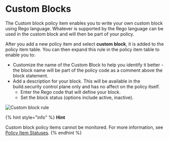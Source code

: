 # Custom Blocks

The Custom block policy item enables you to write your own custom block using Rego language. Whatever is supported by the Rego language can be used in the custom block and will then be part of your policy.

After you add a new policy item and select **custom block**, it is added to the policy item table. You can then expand this rule in the policy item table to enable you to:

* Customize the name of the Custom Block to help you identify it better - the block name will be part of the policy code as a comment above the block statement.
* Add a description for your block. This will be available in the build.security control plane only and has no affect on the policy itself.
  * Enter the Rego code that will define your block.
  * Set the block status \(options include active, inactive\).

![Custom block rule](https://files.readme.io/3dfa263-customblockrule.PNG)

{% hint style="info" %}
**Hint**

Custom block policy items cannot be monitored. For more information, see [Policy Item Statuses](https://docs.build.security/docs/rule-statuses-and-versions).
{% endhint %}



